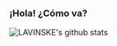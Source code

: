 ### ¡Hola! ¿Cómo va?

![LAVINSKE's github stats](https://github-readme-stats.vercel.app/api?username=lavinske&show_icons=true&theme=dracula)
